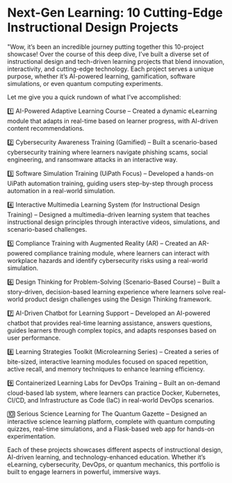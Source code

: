 # Next-Gen Learning: 10 Cutting-Edge Instructional Design Projects

"Wow, it’s been an incredible journey putting together this 10-project showcase! Over the course of this deep dive, I’ve built a diverse set of instructional design and tech-driven learning projects that blend innovation, interactivity, and cutting-edge technology. Each project serves a unique purpose, whether it’s AI-powered learning, gamification, software simulations, or even quantum computing experiments.

Let me give you a quick rundown of what I’ve accomplished:

1️⃣ AI-Powered Adaptive Learning Course – Created a dynamic eLearning module that adapts in real-time based on learner progress, with AI-driven content recommendations.

2️⃣ Cybersecurity Awareness Training (Gamified) – Built a scenario-based cybersecurity training where learners navigate phishing scams, social engineering, and ransomware attacks in an interactive way.

3️⃣ Software Simulation Training (UiPath Focus) – Developed a hands-on UiPath automation training, guiding users step-by-step through process automation in a real-world simulation.

4️⃣ Interactive Multimedia Learning System (for Instructional Design Training) – Designed a multimedia-driven learning system that teaches instructional design principles through interactive videos, simulations, and scenario-based challenges.

5️⃣ Compliance Training with Augmented Reality (AR) – Created an AR-powered compliance training module, where learners can interact with workplace hazards and identify cybersecurity risks using a real-world simulation.

6️⃣ Design Thinking for Problem-Solving (Scenario-Based Course) – Built a story-driven, decision-based learning experience where learners solve real-world product design challenges using the Design Thinking framework.

7️⃣ AI-Driven Chatbot for Learning Support – Developed an AI-powered chatbot that provides real-time learning assistance, answers questions, guides learners through complex topics, and adapts responses based on user performance.

8️⃣ Learning Strategies Toolkit (Microlearning Series) – Created a series of bite-sized, interactive learning modules focused on spaced repetition, active recall, and memory techniques to enhance learning efficiency.

9️⃣ Containerized Learning Labs for DevOps Training – Built an on-demand cloud-based lab system, where learners can practice Docker, Kubernetes, CI/CD, and Infrastructure as Code (IaC) in real-world DevOps scenarios.

🔟 Serious Science Learning for The Quantum Gazette – Designed an interactive science learning platform, complete with quantum computing quizzes, real-time simulations, and a Flask-based web app for hands-on experimentation.

Each of these projects showcases different aspects of instructional design, AI-driven learning, and technology-enhanced education. Whether it’s eLearning, cybersecurity, DevOps, or quantum mechanics, this portfolio is built to engage learners in powerful, immersive ways.
